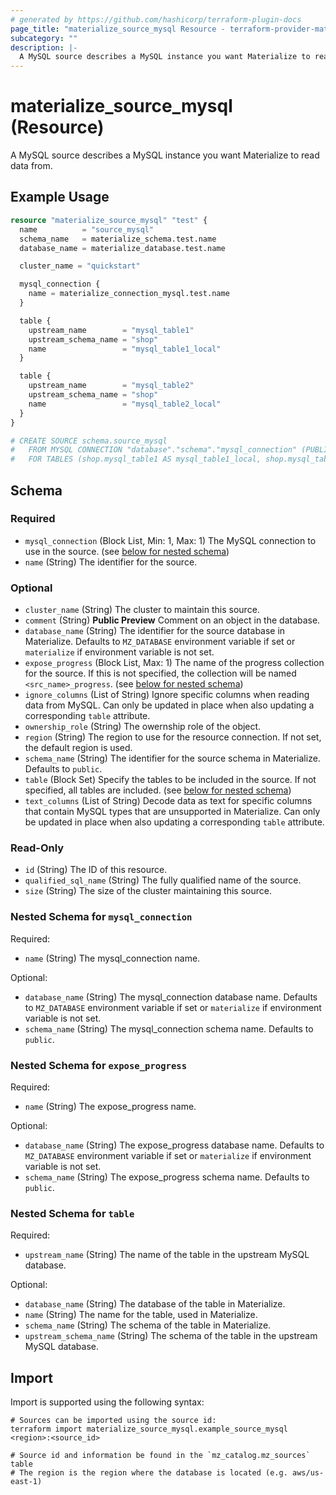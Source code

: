 ```yaml
---
# generated by https://github.com/hashicorp/terraform-plugin-docs
page_title: "materialize_source_mysql Resource - terraform-provider-materialize"
subcategory: ""
description: |-
  A MySQL source describes a MySQL instance you want Materialize to read data from.
---
```


# materialize_source_mysql (Resource)

A MySQL source describes a MySQL instance you want Materialize to read data from.

## Example Usage

```terraform
resource "materialize_source_mysql" "test" {
  name          = "source_mysql"
  schema_name   = materialize_schema.test.name
  database_name = materialize_database.test.name

  cluster_name = "quickstart"

  mysql_connection {
    name = materialize_connection_mysql.test.name
  }

  table {
    upstream_name        = "mysql_table1"
    upstream_schema_name = "shop"
    name                 = "mysql_table1_local"
  }

  table {
    upstream_name        = "mysql_table2"
    upstream_schema_name = "shop"
    name                 = "mysql_table2_local"
  }
}

# CREATE SOURCE schema.source_mysql
#   FROM MYSQL CONNECTION "database"."schema"."mysql_connection" (PUBLICATION 'mz_source')
#   FOR TABLES (shop.mysql_table1 AS mysql_table1_local, shop.mysql_table2 AS mysql_table2_local);
```

<!-- schema generated by tfplugindocs -->
## Schema

### Required

- `mysql_connection` (Block List, Min: 1, Max: 1) The MySQL connection to use in the source. (see [below for nested schema](#nestedblock--mysql_connection))
- `name` (String) The identifier for the source.

### Optional

- `cluster_name` (String) The cluster to maintain this source.
- `comment` (String) **Public Preview** Comment on an object in the database.
- `database_name` (String) The identifier for the source database in Materialize. Defaults to `MZ_DATABASE` environment variable if set or `materialize` if environment variable is not set.
- `expose_progress` (Block List, Max: 1) The name of the progress collection for the source. If this is not specified, the collection will be named `<src_name>_progress`. (see [below for nested schema](#nestedblock--expose_progress))
- `ignore_columns` (List of String) Ignore specific columns when reading data from MySQL. Can only be updated in place when also updating a corresponding `table` attribute.
- `ownership_role` (String) The owernship role of the object.
- `region` (String) The region to use for the resource connection. If not set, the default region is used.
- `schema_name` (String) The identifier for the source schema in Materialize. Defaults to `public`.
- `table` (Block Set) Specify the tables to be included in the source. If not specified, all tables are included. (see [below for nested schema](#nestedblock--table))
- `text_columns` (List of String) Decode data as text for specific columns that contain MySQL types that are unsupported in Materialize. Can only be updated in place when also updating a corresponding `table` attribute.

### Read-Only

- `id` (String) The ID of this resource.
- `qualified_sql_name` (String) The fully qualified name of the source.
- `size` (String) The size of the cluster maintaining this source.

<a id="nestedblock--mysql_connection"></a>
### Nested Schema for `mysql_connection`

Required:

- `name` (String) The mysql_connection name.

Optional:

- `database_name` (String) The mysql_connection database name. Defaults to `MZ_DATABASE` environment variable if set or `materialize` if environment variable is not set.
- `schema_name` (String) The mysql_connection schema name. Defaults to `public`.


<a id="nestedblock--expose_progress"></a>
### Nested Schema for `expose_progress`

Required:

- `name` (String) The expose_progress name.

Optional:

- `database_name` (String) The expose_progress database name. Defaults to `MZ_DATABASE` environment variable if set or `materialize` if environment variable is not set.
- `schema_name` (String) The expose_progress schema name. Defaults to `public`.


<a id="nestedblock--table"></a>
### Nested Schema for `table`

Required:

- `upstream_name` (String) The name of the table in the upstream MySQL database.

Optional:

- `database_name` (String) The database of the table in Materialize.
- `name` (String) The name for the table, used in Materialize.
- `schema_name` (String) The schema of the table in Materialize.
- `upstream_schema_name` (String) The schema of the table in the upstream MySQL database.

## Import

Import is supported using the following syntax:

```shell
# Sources can be imported using the source id:
terraform import materialize_source_mysql.example_source_mysql <region>:<source_id>

# Source id and information be found in the `mz_catalog.mz_sources` table
# The region is the region where the database is located (e.g. aws/us-east-1)
```
